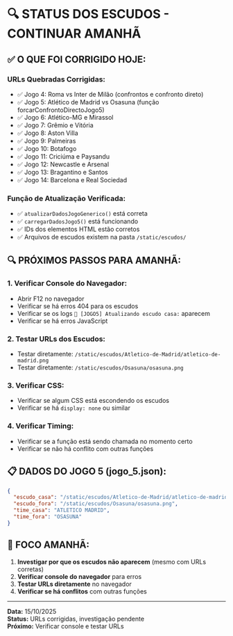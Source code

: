 # 🔍 STATUS DOS ESCUDOS - CONTINUAR AMANHÃ

## ✅ **O QUE FOI CORRIGIDO HOJE:**

### **URLs Quebradas Corrigidas:**
- ✅ Jogo 4: Roma vs Inter de Milão (confrontos e confronto direto)
- ✅ Jogo 5: Atlético de Madrid vs Osasuna (função forcarConfrontoDirectoJogo5)
- ✅ Jogo 6: Atlético-MG e Mirassol
- ✅ Jogo 7: Grêmio e Vitória
- ✅ Jogo 8: Aston Villa
- ✅ Jogo 9: Palmeiras
- ✅ Jogo 10: Botafogo
- ✅ Jogo 11: Criciúma e Paysandu
- ✅ Jogo 12: Newcastle e Arsenal
- ✅ Jogo 13: Bragantino e Santos
- ✅ Jogo 14: Barcelona e Real Sociedad

### **Função de Atualização Verificada:**
- ✅ `atualizarDadosJogoGenerico()` está correta
- ✅ `carregarDadosJogo5()` está funcionando
- ✅ IDs dos elementos HTML estão corretos
- ✅ Arquivos de escudos existem na pasta `/static/escudos/`

## 🔍 **PRÓXIMOS PASSOS PARA AMANHÃ:**

### **1. Verificar Console do Navegador:**
- Abrir F12 no navegador
- Verificar se há erros 404 para os escudos
- Verificar se os logs `🔄 [JOGO5] Atualizando escudo casa:` aparecem
- Verificar se há erros JavaScript

### **2. Testar URLs dos Escudos:**
- Testar diretamente: `/static/escudos/Atletico-de-Madrid/atletico-de-madrid.png`
- Testar diretamente: `/static/escudos/Osasuna/osasuna.png`

### **3. Verificar CSS:**
- Verificar se algum CSS está escondendo os escudos
- Verificar se há `display: none` ou similar

### **4. Verificar Timing:**
- Verificar se a função está sendo chamada no momento certo
- Verificar se não há conflito com outras funções

## 📋 **DADOS DO JOGO 5 (jogo_5.json):**
```json
{
  "escudo_casa": "/static/escudos/Atletico-de-Madrid/atletico-de-madrid.png",
  "escudo_fora": "/static/escudos/Osasuna/osasuna.png",
  "time_casa": "ATLETICO MADRID",
  "time_fora": "OSASUNA"
}
```

## 🎯 **FOCO AMANHÃ:**
1. **Investigar por que os escudos não aparecem** (mesmo com URLs corretas)
2. **Verificar console do navegador** para erros
3. **Testar URLs diretamente** no navegador
4. **Verificar se há conflitos** com outras funções

---
**Data:** 15/10/2025  
**Status:** URLs corrigidas, investigação pendente  
**Próximo:** Verificar console e testar URLs




